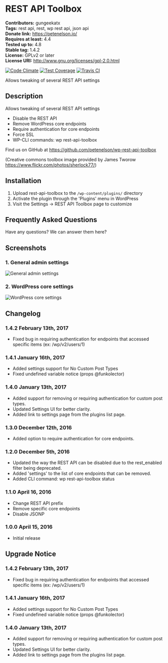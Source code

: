 # REST API Toolbox #
**Contributors:** gungeekatx  
**Tags:** rest api, rest, wp rest api, json api  
**Donate link:** https://petenelson.io/  
**Requires at least:** 4.4  
**Tested up to:** 4.8  
**Stable tag:** 1.4.2  
**License:** GPLv2 or later  
**License URI:** http://www.gnu.org/licenses/gpl-2.0.html  

[![Code Climate](https://codeclimate.com/github/petenelson/wp-rest-api-toolbox/badges/gpa.svg)](https://codeclimate.com/github/petenelson/wp-rest-api-toolbox)
[![Test Coverage](https://codeclimate.com/github/petenelson/wp-rest-api-toolbox/badges/coverage.svg)](https://codeclimate.com/github/petenelson/wp-rest-api-toolbox/coverage)
[![Travis CI](https://travis-ci.org/petenelson/wp-rest-api-toolbox.svg)](https://travis-ci.org/petenelson/wp-rest-api-toolbox/)

Allows tweaking of several REST API settings

## Description ##

Allows tweaking of several REST API settings

* Disable the REST API
* Remove WordPress core endpoints
* Require authentication for core endpoints
* Force SSL
* WP-CLI commands: wp rest-api-toolbox

Find us on GitHub at https://github.com/petenelson/wp-rest-api-toolbox

(Creative commons toolbox image provided by James Tworow https://www.flickr.com/photos/sherlock77/)

## Installation ##

1. Upload rest-api-toolbox to the `/wp-content/plugins/` directory
2. Activate the plugin through the 'Plugins' menu in WordPress
3. Visit the Settings -> REST API Toolbox page to customize

## Frequently Asked Questions ##

Have any questions?  We can answer them here?

## Screenshots ##

### 1. General admin settings ###
![General admin settings](https://raw.githubusercontent.com/petenelson/wp-rest-api-toolbox/master/assets/screenshot-1.png)

### 2. WordPress core settings ###
![WordPress core settings](https://raw.githubusercontent.com/petenelson/wp-rest-api-toolbox/master/assets/screenshot-2.png)


## Changelog ##

### 1.4.2 February 13th, 2017 ###
* Fixed bug in requiring authentication for endpoints that accessed specific items (ex: /wp/v2/users/1)

### 1.4.1 January 16th, 2017 ###
* Added settings support for No Custom Post Types
* Fixed undefined variable notice (props @funkolector)

### 1.4.0 January 13th, 2017 ###
* Added support for removing or requiring authentication for custom post types.
* Updated Settings UI for better clarity.
* Added link to settings page from the plugins list page.

### 1.3.0 December 12th, 2016 ###
* Added option to require authentication for core endpoints.

### 1.2.0 December 5th, 2016 ###
* Updated the way the REST API can be disabled due to the rest_enabled filter being deprecated.
* Added 'settings' to the list of core endpoints that can be removed.
* Added CLI command: wp rest-api-toolbox status

### 1.1.0 April 16, 2016 ###
* Change REST API prefix
* Remove specific core endpoints
* Disable JSONP

### 1.0.0 April 15, 2016 ###
* Initial release

## Upgrade Notice ##

### 1.4.2 February 13th, 2017 ###
* Fixed bug in requiring authentication for endpoints that accessed specific items (ex: /wp/v2/users/1)

### 1.4.1 January 16th, 2017 ###
* Added settings support for No Custom Post Types
* Fixed undefined variable notice (props @funkolector)

### 1.4.0 January 13th, 2017 ###
* Added support for removing or requiring authentication for custom post types.
* Updated Settings UI for better clarity.
* Added link to settings page from the plugins list page.
